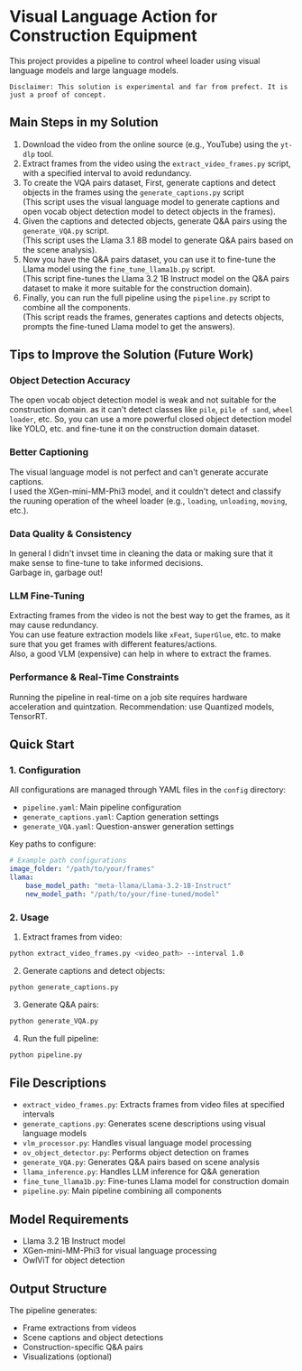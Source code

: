 # Visual Language Action for Construction Equipment

This project provides a pipeline to control wheel loader using visual language models and large language models.
```
Disclaimer: This solution is experimental and far from prefect. It is just a proof of concept.
```

## Main Steps in my Solution


1. Download the video from the online source (e.g., YouTube) using the `yt-dlp` tool.
2. Extract frames from the video using the `extract_video_frames.py` script, with a specified interval to avoid redundancy.
3. To create the VQA pairs dataset, First, generate captions and detect objects in the frames using the `generate_captions.py` script\
    (This script uses the visual language model to generate captions and open vocab object detection model to detect objects in the frames).
4. Given the captions and detected objects, generate Q&A pairs using the `generate_VQA.py` script.\
    (This script uses the Llama 3.1 8B model to generate Q&A pairs based on the scene analysis).
5. Now you have the Q&A pairs dataset, you can use it to fine-tune the Llama model using the `fine_tune_llama1b.py` script.\
    (This script fine-tunes the Llama 3.2 1B Instruct model on the Q&A pairs dataset to make it more suitable for the construction domain).
6. Finally, you can run the full pipeline using the `pipeline.py` script to combine all the components. \
    (This script reads the frames, generates captions and detects objects, prompts the fine-tuned Llama model to get the answers).

## Tips to Improve the Solution (Future Work)
<!-- 1. The open vocab object detection model is weak and not suitable for the construction domain. as it can't detect classes like `pile`, `pile of sand`, `wheel loader`, etc.\
    So, you can use a more powerful closed object detection model like YOLO, etc. and fine-tune it on the construction domain dataset.
2. The visual language model is not perfect and can't generate accurate captions.\
    I used the XGen-mini-MM-Phi3 model, and it couldn't detect and classify the ruuning operation of the wheel loader (e.g., `loading`, `unloading`, `moving`, etc.).
3. In general I didn't invset time in cleaning the data or making sure that it make sense to fine-tune to take informed decisions.
4. Extracting frames from the video is not the best way to get the frames, as it may cause redundancy.\
    You can use feature extraction models like `xFeat`, `SuperGlue`, etc. to make sure that you get frames with different features/actions.\
    Also, a good VLM (expensive) can help in where to extract the frames.
     -->
###  Object Detection Accuracy
The open vocab object detection model is weak and not suitable for the construction domain. as it can't detect classes like `pile`, `pile of sand`, `wheel loader`, etc. So, you can use a more powerful closed object detection model like YOLO, etc. and fine-tune it on the construction domain dataset.

### Better Captioning
The visual language model is not perfect and can't generate accurate captions.\
I used the XGen-mini-MM-Phi3 model, and it couldn't detect and classify the ruuning operation of the wheel loader (e.g., `loading`, `unloading`, `moving`, etc.).

### Data Quality & Consistency
In general I didn't invset time in cleaning the data or making sure that it make sense to fine-tune to take informed decisions.\
Garbage in, garbage out!

### LLM Fine-Tuning
Extracting frames from the video is not the best way to get the frames, as it may cause redundancy.\
You can use feature extraction models like `xFeat`, `SuperGlue`, etc. to make sure that you get frames with different features/actions.\
Also, a good VLM (expensive) can help in where to extract the frames.

### Performance & Real-Time Constraints
Running the pipeline in real-time on a job site requires hardware acceleration and quintzation.
Recommendation: use Quantized models, TensorRT.

## Quick Start

### 1. Configuration

All configurations are managed through YAML files in the `config` directory:

- `pipeline.yaml`: Main pipeline configuration
- `generate_captions.yaml`: Caption generation settings
- `generate_VQA.yaml`: Question-answer generation settings

Key paths to configure:
```yaml
# Example path configurations
image_folder: "/path/to/your/frames"
llama:
    base_model_path: "meta-llama/Llama-3.2-1B-Instruct"
    new_model_path: "/path/to/your/fine-tuned/model"
```

### 2. Usage

1. Extract frames from video:
```bash
python extract_video_frames.py <video_path> --interval 1.0
```

2. Generate captions and detect objects:
```bash
python generate_captions.py
```

3. Generate Q&A pairs:
```bash
python generate_VQA.py
```

4. Run the full pipeline:
```bash
python pipeline.py
```

## File Descriptions

- `extract_video_frames.py`: Extracts frames from video files at specified intervals
- `generate_captions.py`: Generates scene descriptions using visual language models
- `vlm_processor.py`: Handles visual language model processing
- `ov_object_detector.py`: Performs object detection on frames
- `generate_VQA.py`: Generates Q&A pairs based on scene analysis
- `llama_inference.py`: Handles LLM inference for Q&A generation
- `fine_tune_llama1b.py`: Fine-tunes Llama model for construction domain
- `pipeline.py`: Main pipeline combining all components

## Model Requirements

- Llama 3.2 1B Instruct model
- XGen-mini-MM-Phi3 for visual language processing
- OwlViT for object detection

## Output Structure

The pipeline generates:
- Frame extractions from videos
- Scene captions and object detections
- Construction-specific Q&A pairs
- Visualizations (optional)
